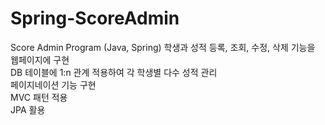 # Spring-ScoreAdmin
Score Admin Program (Java, Spring)
학생과 성적 등록, 조회, 수정, 삭제 기능을 웹페이지에 구현<br>
DB 테이블에 1:n 관계 적용하여 각 학생별 다수 성적 관리<br>
페이지네이션 기능 구현<br> 
MVC 패턴 적용<br> 
JPA 활용
